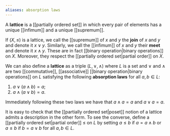 ```yaml
---
aliases: absorption laws
---
```

A **lattice** is a [[partially ordered set]] in which every pair of elements has a unique [[infimum]] and a unique [[supremum]]. 

If $(X, \leq)$ is a lattice, we call the [[supremum]] of $x$ and $y$ the **join** of $x$ and $y$ and denote it $x\lor y$. Similarly, we call the [[infimum]] of $x$ and $y$ their **meet** and denote it $x\land y$. These are in fact [[binary operation|binary operations]] on $X$. Moreover, they respect the [[partially ordered set|partial order]] on $X$.  

We can also define a **lattice** as a triple $(L, \lor,\land)$ where $L$ is a set and $\lor$ and $\land$ are two [[commutative]], [[associative]] [[binary operation|binary operations]] on $L$ satisfying the following **absorption laws** for all $a,b \in L$:
1. $a\lor (a\land b) = a$;
2. $a\land (a\lor b) = a$. 

Immediately following these two laws we have that $a\land a = a$ and $a\lor a = a$. 

It is easy to check that the [[partially ordered set|poset]] notion of a lattice admits a description in the other form. To see the converse, define a [[partially ordered set|partial order]] $\leq$ on $L$ by setting $a\leq b$ if $a= a\land b$ or $a\leq b$ if $b = a\lor b$ for all $a,b\in L$. 
